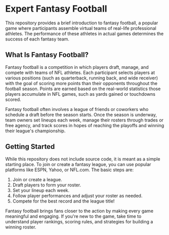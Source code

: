 # Expert Fantasy Football

This repository provides a brief introduction to fantasy football, a popular game where participants assemble virtual teams of real-life professional athletes. The performance of these athletes in actual games determines the success of each fantasy team.

## What Is Fantasy Football?

Fantasy football is a competition in which players draft, manage, and compete with teams of NFL athletes. Each participant selects players at various positions (such as quarterback, running back, and wide receiver) with the goal of scoring more points than their opponents throughout the football season. Points are earned based on the real-world statistics those players accumulate in NFL games, such as yards gained or touchdowns scored.

Fantasy football often involves a league of friends or coworkers who schedule a draft before the season starts. Once the season is underway, team owners set lineups each week, manage their rosters through trades or free agency, and track scores in hopes of reaching the playoffs and winning their league's championship.

## Getting Started

While this repository does not include source code, it is meant as a simple starting place. To join or create a fantasy league, you can use popular platforms like ESPN, Yahoo, or NFL.com. The basic steps are:

1. Join or create a league.
2. Draft players to form your roster.
3. Set your lineup each week.
4. Follow player performances and adjust your roster as needed.
5. Compete for the best record and the league title!

Fantasy football brings fans closer to the action by making every game meaningful and engaging. If you're new to the game, take time to understand player rankings, scoring rules, and strategies for building a winning roster.
